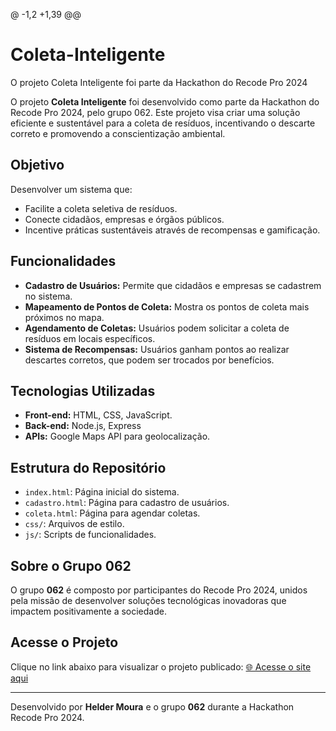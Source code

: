 @ -1,2 +1,39 @@
# Coleta-Inteligente
O projeto Coleta Inteligente foi parte da Hackathon do Recode Pro 2024

O projeto **Coleta Inteligente** foi desenvolvido como parte da Hackathon do Recode Pro 2024, pelo grupo 062. Este projeto visa criar uma solução eficiente e sustentável para a coleta de resíduos, incentivando o descarte correto e promovendo a conscientização ambiental.

## Objetivo
Desenvolver um sistema que:
- Facilite a coleta seletiva de resíduos.
- Conecte cidadãos, empresas e órgãos públicos.
- Incentive práticas sustentáveis através de recompensas e gamificação.

## Funcionalidades
- **Cadastro de Usuários:** Permite que cidadãos e empresas se cadastrem no sistema.
- **Mapeamento de Pontos de Coleta:** Mostra os pontos de coleta mais próximos no mapa.
- **Agendamento de Coletas:** Usuários podem solicitar a coleta de resíduos em locais específicos.
- **Sistema de Recompensas:** Usuários ganham pontos ao realizar descartes corretos, que podem ser trocados por benefícios.

## Tecnologias Utilizadas
- **Front-end:** HTML, CSS, JavaScript.
- **Back-end:** Node.js, Express
- **APIs:** Google Maps API para geolocalização.

## Estrutura do Repositório
- `index.html`: Página inicial do sistema.
- `cadastro.html`: Página para cadastro de usuários.
- `coleta.html`: Página para agendar coletas.
- `css/`: Arquivos de estilo.
- `js/`: Scripts de funcionalidades.

## Sobre o Grupo 062
O grupo **062** é composto por participantes do Recode Pro 2024, unidos pela missão de desenvolver soluções tecnológicas inovadoras que impactem positivamente a sociedade.

## Acesse o Projeto
Clique no link abaixo para visualizar o projeto publicado:
[🌐 Acesse o site aqui](https://heldermourademouaes.github.io/Coleta-Inteligente/)

---

Desenvolvido por **Helder Moura** e o grupo **062** durante a Hackathon Recode Pro 2024.
